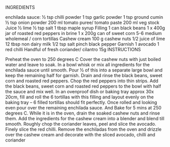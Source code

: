 INGREDIENTS
 
enchilada sauce:
½ tsp chilli powder
1 tsp garlic powder
1 tsp ground cumin
½ tsp onion powder
200 ml tomato puree/ tomato paste
200 ml veg stock
Juice ½ lime
½ tsp salt
1 tbsp maple syrup
Filling
1 can black beans
1 x 400g jar of roasted red peppers in brine
1 x 200g can of sweet corn
5-6 medium wholemeal / corn tortillas
Cashew cream
100 g cashew nuts
1/2 juice of lime
12 tbsp non dairy milk
1/2 tsp salt
pinch black pepper
Garnish
1 avocado
1 red chilli
Handful of fresh coriander/ cilantro 15g
INSTRUCTIONS
 
Preheat the oven to 250 degrees C
Cover the cashew nuts with just boiled water and leave to soak.
In a bowl whisk or mix all ingredients for the enchilada sauce until smooth. Pour ½ of this into a separate large bowl and keep the remaining half for garnish. Drain and rinse the black beans, sweet corn and roasted red peppers. Chop the red peppers into thin strips. Add the black beans, sweet corn and roasted red peppers to the bowl with half the sauce and mix well.
In an ovenproof dish or baking tray approx 30x 20cm, fill and roll the 6 tortillas with this filling and layout evenly on the baking tray – 6 filled tortillas should fit perfectly. Once rolled and looking even pour over the remaining enchilada sauce. And Bake for 5 mins at 250 degrees C.
While it is in the oven, drain the soaked cashew nuts and rinse them. Add the ingredients for the cashew cream into a blender and blend till smooth.
Roughly chop the coriander leaves, peel and slice the avocado. Finely slice the red chilli.
Remove the enchiladas from the oven and drizzle over the cashew cream and decorate with the sliced avocado, chilli and coriander

